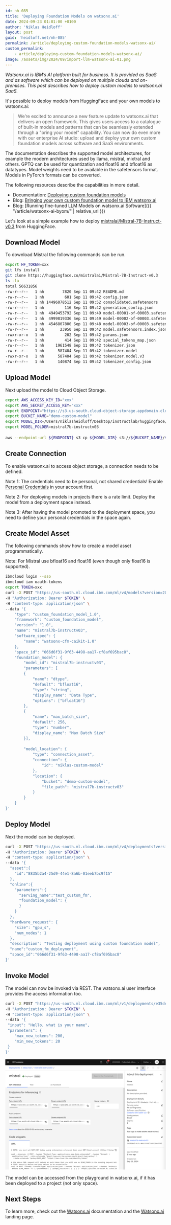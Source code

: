 ```yaml
---
id: nh-085
title: 'Deploying Foundation Models on watsonx.ai'
date: 2024-09-23 01:01:00 +0100
author: 'Niklas Heidloff'
layout: post
guid: 'heidloff.net/nh-085'
permalink: /article/deploying-custom-foundation-models-watsonx-ai/
custom_permalink:
    - article/deploying-custom-foundation-models-watsonx-ai/
image: /assets/img/2024/09/import-llm-watsonx-ai-01.png
---
```


*Watsonx.ai is IBM’s AI platform built for business. It is provided as SaaS and as software which can be deployed on multiple clouds and on-premises. This post describes how to deploy custom models to watsonx.ai SaaS.*

It's possible to deploy models from HuggingFace and your own models to watsonx.ai:

> We’re excited to announce a new feature update to watsonx.ai that delivers an open framework. This gives users access to a catalogue of built-in models and patterns that can be seamlessly extended through a "bring your model" capability. You can now do even more with our enterprise AI studio: upload and deploy your own custom foundation models across software and SaaS environments.

The documentation describes the supported model architectures, for example the modern architectures used by llama, mistral, mixtral and others. GPTQ can be used for quantization and float16 and bfloat16 as datatypes. Model weights need to be available in the safetensors format. Models in PyTorch formats can be converted.

The following resources describe the capabilities in more detail.

* Documentation: [Deploying custom foundation models](https://dataplatform.cloud.ibm.com/docs/content/wsj/analyze-data/deploy-custom-fm-cloud.html?context=wx&audience=wdp)
* Blog: [Bringing your own custom foundation model to IBM watsonx.ai](https://www.ibm.com/blog/announcement/bringing-your-own-custom-foundation-model-to-watsonx-ai/)
* Blog: [Running fine-tuned LLM Models on watsonx.ai Software]({{ "/article/watsonx-ai-byom/" | relative_url }})

Let's look at a simple example how to deploy [mistralai/Mistral-7B-Instruct-v0.3](https://huggingface.co/mistralai/Mistral-7B-Instruct-v0.3) from HuggingFace.

## Download Model

To download Mistral the following commands can be run.

```bash
export HF_TOKEN=xxx
git lfs install
git clone https://huggingface.co/mistralai/Mistral-7B-Instruct-v0.3
ls -la
total 56631856
-rw-r--r--   1 nh        7820 Sep 11 09:42 README.md
-rw-r--r--   1 nh         601 Sep 11 09:42 config.json
-rw-r--r--   1 nh 14496078512 Sep 11 09:52 consolidated.safetensors
-rw-r--r--   1 nh         116 Sep 11 09:42 generation_config.json
-rw-r--r--   1 nh  4949453792 Sep 11 09:49 model-00001-of-00003.safetensors
-rw-r--r--   1 nh  4999819336 Sep 11 09:49 model-00002-of-00003.safetensors
-rw-r--r--   1 nh  4546807800 Sep 11 09:48 model-00003-of-00003.safetensors
-rw-r--r--   1 nh       23950 Sep 11 09:42 model.safetensors.index.json
-rwxr-xr-x   1 nh         202 Sep 11 09:42 params.json
-rw-r--r--   1 nh         414 Sep 11 09:42 special_tokens_map.json
-rw-r--r--   1 nh     1961548 Sep 11 09:42 tokenizer.json
-rw-r--r--   1 nh      587404 Sep 11 09:42 tokenizer.model
-rwxr-xr-x   1 nh      587404 Sep 11 09:42 tokenizer.model.v3
-rw-r--r--   1 nh      140874 Sep 11 09:42 tokenizer_config.json
```

## Upload Model

Next upload the model to Cloud Object Storage.

```bash
export AWS_ACCESS_KEY_ID="xxx"
export AWS_SECRET_ACCESS_KEY="xxx"
export ENDPOINT="https://s3.us-south.cloud-object-storage.appdomain.cloud"
export BUCKET_NAME="demo-custom-model"
export MODEL_DIR=/Users/niklasheidloff/Desktop/instructlab/huggingface/Mistral-7B-Instruct-v0.3
export MODEL_FOLDER=mistral7b-instructv03

aws --endpoint-url ${ENDPOINT} s3 cp ${MODEL_DIR} s3://${BUCKET_NAME}/${MODEL_FOLDER}/ --recursive --follow-symlinks
```

## Create Connection

To enable watsonx.ai to access object storage, a connection needs to be defined. 

Note 1: The credentials need to be personal, not shared credentials! Enable [Personal Credentials](https://dataplatform.cloud.ibm.com/docs/content/wsj/admin/account-settings.html?context=wx#either-personal-or-shared-credentials) in your account first.

Note 2: For deploying models in projects there is a rate limit. Deploy the model from a deployment space instead.

Note 3: After having the model promoted to the deployment space, you need to define your personal credentials in the space again.

## Create Model Asset 

The following commands show how to create a model asset programmatically.

Note: For Mistral use bfloat16 and float16 (even though only float16 is supported).

```bash
ibmcloud login --sso
ibmcloud iam oauth-tokens
export TOKEN=xxx
curl -X POST "https://us-south.ml.cloud.ibm.com/ml/v4/models?version=2024-01-29" \
-H "Authorization: Bearer $TOKEN" \
-H "content-type: application/json" \
--data '{
    "type": "custom_foundation_model_1.0",
    "framework": "custom_foundation_model",
    "version": "1.0",
    "name": "mistral7b-instructv03",
    "software_spec": {
        "name": "watsonx-cfm-caikit-1.0"
    },
    "space_id": "066d6f31-9f63-4498-aa17-cf8af695bac8",
    "foundation_model": {
        "model_id": "mistral7b-instructv03",
        "parameters": [
        {
            "name": "dtype",
            "default": "bfloat16",
            "type": "string",
            "display_name": "Data Type",
            "options": ["bfloat16"]
        },
        {
            "name": "max_batch_size",
            "default": 256,
            "type": "number",
            "display_name": "Max Batch Size"
        }],

        "model_location": {
            "type": "connection_asset",
            "connection": {
                "id": "niklas-custom-model"
            },
            "location": {
                "bucket": "demo-custom-model",
                "file_path": "mistral7b-instructv03"
            }
        }
    }
}'
```

## Deploy Model

Next the model can be deployed.

```bash
curl -X POST "https://us-south.ml.cloud.ibm.com/ml/v4/deployments?version=2024-01-29" \
-H "Authorization: Bearer $TOKEN" \
-H "content-type: application/json" \
--data '{
  "asset":{
    "id":"8835b2a4-25d9-44e1-8a6b-01eeb7bc9f15"
  },
  "online":{
    "parameters":{
      "serving_name":"test_custom_fm",
      "foundation_model": {
      }
    }
  },
  "hardware_request": {
    "size": "gpu_s",
    "num_nodes": 1
  },
  "description": "Testing deployment using custom foundation model",
  "name":"custom_fm_deployment",
  "space_id":"066d6f31-9f63-4498-aa17-cf8af695bac8"
}'
```

## Invoke Model

The model can now be invoked via REST. The watsonx.ai user interface provides the access information too.

```bash
curl -X POST "https://us-south.ml.cloud.ibm.com/ml/v1/deployments/e35de6fc-09d8-44b1-8243-2d315994fed0/text/generation?version=2024-01-29" \
-H "Authorization: Bearer $TOKEN" \
-H "content-type: application/json" \
--data '{
 "input": "Hello, what is your name",
 "parameters": {
    "max_new_tokens": 200,
    "min_new_tokens": 20
 }
}'
```

![image](/assets/img/2024/09/import-llm-watsonx-ai-02.png)

The model can be accessed from the playground in watsonx.ai, if it has been deployed to a project (not only space).

## Next Steps

To learn more, check out the [Watsonx.ai](https://www.ibm.com/docs/en/watsonx-as-a-service) documentation and the [Watsonx.ai](https://www.ibm.com/products/watsonx-ai) landing page.